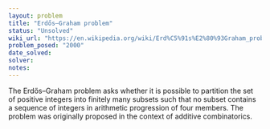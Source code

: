 ```yaml
---
layout: problem
title: "Erdős–Graham problem"
status: "Unsolved"
wiki_url: "https://en.wikipedia.org/wiki/Erd%C5%91s%E2%80%93Graham_problem"
problem_posed: "2000"
date_solved:
solver:
notes:
---
```

The Erdős–Graham problem asks whether it is possible to partition the set of positive integers into finitely many subsets such that no subset contains a sequence of integers in arithmetic progression of four members. The problem was originally proposed in the context of additive combinatorics.